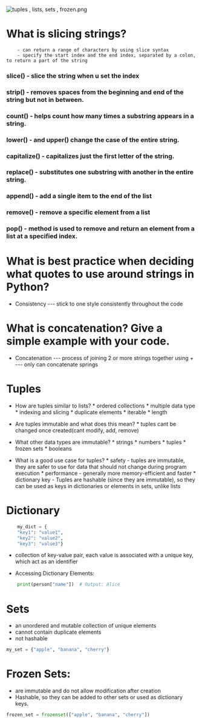 
![tuples , lists, sets , frozen.png](../tuples%20,%20lists,%20sets%20,%20frozen.png)


# What is slicing strings?
        - can return a range of characters by using slice syntax
        - specify the start index and the end index, separated by a colon, to return a part of the string 

### slice() - slice the string when u set the index 
### strip() - removes spaces from the beginning and end of the string but not in between.
### count() - helps count how many times a substring appears in a string.
### lower() - and upper() change the case of the entire string.
### capitalize() - capitalizes just the first letter of the string.
### replace() - substitutes one substring with another in the entire string.
### append() - add a single item to the end of the list 
### remove() - remove a specific element from a list 
### pop() - method is used to remove and return an element from a list at a specified index.



#  What is best practice when deciding what quotes to use around strings in Python?
   * Consistency --- stick to one style consistently throughout the code

# What is concatenation? Give a simple example with your code.
   * Concatenation --- process of joining 2 or more strings together using +
                   --- only can concatenate springs




# Tuples 

  * How are tuples similar to lists? 
        * ordered collections
        * multiple data type
        * indexing and slicing
        * duplicate elements
        * iterable 
        * length      

  * Are tuples immutable and what does this mean? 
        * tuples cant be changed once created(cant modify, add, remove)

  * What other data types are immutable? 
        * strings
        * numbers
        * tuples
        * frozen sets
        * booleans

  * What is a good use case for tuples? 
        * safety - tuples are immutable, they are safer to use for data that should not change during program execution
        * performance - generally more memory-efficient and faster
        * dictionary key - Tuples are hashable (since they are immutable), so they can be used as keys in dictionaries or elements in sets, unlike lists


# Dictionary 

```python
    my_dict = {
    "key1": "value1",
    "key2": "value2",
    "key3": "value3"}
```
  * collection of key-value pair, each value is associated with a unique key, which act as an identifier

  * Accessing Dictionary Elements:
```python
    print(person["name"])  # Output: Alice
```


# Sets
  * an unordered and mutable collection of unique elements 
  * cannot contain duplicate elements 
  * not hashable

```python
my_set = {"apple", "banana", "cherry"}
```


# Frozen Sets:
   * are immutable and do not allow modification after creation 
   * Hashable, so they can be added to other sets or used as dictionary keys.

```python
frozen_set = frozenset(["apple", "banana", "cherry"])
```